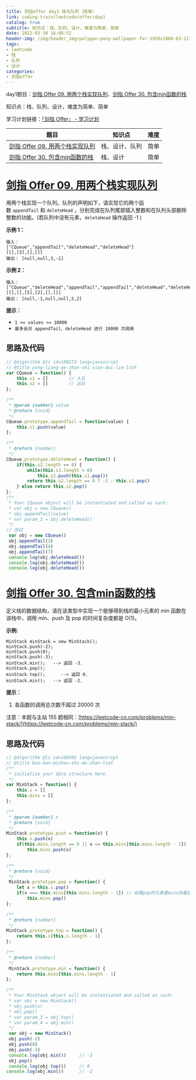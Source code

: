 ```yaml
---
title: 剑指offer day1 栈与队列（简单）
link: coding-train/leetcode/offer/day1
catalog: true
subtitle: 知识点：栈、队列、设计，难度为简单、简单
date: 2022-03-30 16:00:52
header-img: /img/header_img/polygon-pony-wallpaper-for-1920x1080-63-1175.jpg
tags:
- leetcode
- 栈
- 队列
- 设计
categories:
- 剑指offer
---
```

day1题目：[剑指 Offer 09. 用两个栈实现队列](https://leetcode-cn.com/problems/yong-liang-ge-zhan-shi-xian-dui-lie-lcof/)、[剑指 Offer 30. 包含min函数的栈](https://leetcode-cn.com/problems/bao-han-minhan-shu-de-zhan-lcof/)

知识点：栈、队列、设计，难度为简单、简单

学习计划链接：[「剑指 Offer」 - 学习计划](https://leetcode-cn.com/study-plan/lcof/?progress=7jn70jr)

| 题目                                                                                                       | 知识点         | 难度 |
| ---------------------------------------------------------------------------------------------------------- | -------------- | ---- |
| [剑指 Offer 09. 用两个栈实现队列](https://leetcode-cn.com/problems/yong-liang-ge-zhan-shi-xian-dui-lie-lcof/) | 栈、设计、队列 | 简单 |
| [剑指 Offer 30. 包含min函数的栈](https://leetcode-cn.com/problems/bao-han-minhan-shu-de-zhan-lcof/)           | 栈、设计       | 简单 |

# [剑指 Offer 09. 用两个栈实现队列](https://leetcode-cn.com/problems/yong-liang-ge-zhan-shi-xian-dui-lie-lcof/)

用两个栈实现一个队列。队列的声明如下，请实现它的两个函数 `appendTail` 和 `deleteHead` ，分别完成在队列尾部插入整数和在队列头部删除整数的功能。(若队列中没有元素，`deleteHead` 操作返回 -1 )

**示例 1：**

```
输入：
["CQueue","appendTail","deleteHead","deleteHead"]
[[],[3],[],[]]
输出： [null,null,3,-1]
```

**示例 2：**

```
输入：
["CQueue","deleteHead","appendTail","appendTail","deleteHead","deleteHead"]
[[],[],[5],[2],[],[]]
输出： [null,-1,null,null,5,2]
```

**提示：**

- `1 <= values <= 10000`
- `最多会对 appendTail、deleteHead 进行 10000 次调用`

## 思路及代码

```javascript
// @algorithm @lc id=100273 lang=javascript 
// @title yong-liang-ge-zhan-shi-xian-dui-lie-lcof
var CQueue = function() {
    this.s1 = []        // 入队
    this.s2 = []        // 出队
};

/** 
 * @param {number} value
 * @return {void}
 */
CQueue.prototype.appendTail = function(value) {
    this.s1.push(value)
};

/**
 * @return {number}
 */
CQueue.prototype.deleteHead = function() {
    if(this.s2.length == 0) {
        while(this.s1.length > 0)
            this.s2.push(this.s1.pop())
        return this.s2.length == 0 ? -1 : this.s2.pop()
    } else return this.s2.pop()
};
/**
 * Your CQueue object will be instantiated and called as such:
 * var obj = new CQueue()
 * obj.appendTail(value)
 * var param_2 = obj.deleteHead()
 */
// 测试
 var obj = new CQueue()
 obj.appendTail(3)
 obj.appendTail(4)
 obj.appendTail(7)
 console.log(obj.deleteHead())
 console.log(obj.deleteHead())
 console.log(obj.deleteHead())
```

# [剑指 Offer 30. 包含min函数的栈](https://leetcode-cn.com/problems/bao-han-minhan-shu-de-zhan-lcof/)

定义栈的数据结构，请在该类型中实现一个能够得到栈的最小元素的 min 函数在该栈中，调用 min、push 及 pop 的时间复杂度都是 O(1)。

**示例:**

```
MinStack minStack = new MinStack();
minStack.push(-2);
minStack.push(0);
minStack.push(-3);
minStack.min();   --> 返回 -3.
minStack.pop();
minStack.top();      --> 返回 0.
minStack.min();   --> 返回 -2.
```

**提示：**

1. 各函数的调用总次数不超过 20000 次

注意：本题与主站 155 题相同：[https://leetcode-cn.com/problems/min-stack/](https://leetcode-cn.com/problems/min-stack/)

## 思路及代码

```javascript
// @algorithm @lc id=100302 lang=javascript 
// @title bao-han-minhan-shu-de-zhan-lcof
/**
 * initialize your data structure here.
 */
var MinStack = function() {
    this.s = []
    this.mins = []
};

/** 
 * @param {number} x
 * @return {void}
 */
MinStack.prototype.push = function(x) {
    this.s.push(x)
    if(this.mins.length == 0 || x <= this.mins[this.mins.length - 1])   // push的元素小于当前元素，将其放入mins
        this.mins.push(x)
};

/**
 * @return {void}
 */
 MinStack.prototype.pop = function() {
    let x = this.s.pop()
    if(x === this.mins[this.mins.length - 1]) // 如果pop的元素是mins的最后一个元素，则mins也要pop
        this.mins.pop()
};

/**
 * @return {number}
 */
MinStack.prototype.top = function() {
    return this.s[this.s.length - 1]
};

/**
 * @return {number}
 */
 MinStack.prototype.min = function() {
    return this.mins[this.mins.length - 1]
};

/**
 * Your MinStack object will be instantiated and called as such:
 * var obj = new MinStack()
 * obj.push(x)
 * obj.pop()
 * var param_3 = obj.top()
 * var param_4 = obj.min()
 */
 var obj = new MinStack()
 obj.push(-2)
 obj.push(0)
 obj.push(-3)
 console.log(obj.min())     // -3
 obj.pop()
 console.log(obj.top())     // 0
console.log(obj.min())      // -2
```
